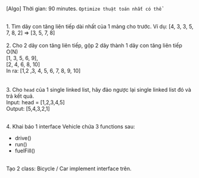 [Algo]
Thời gian: 90 minutes.
`Optimize thuật toán nhất có thể`

<br/>1. Tìm dãy con tăng liên tiếp dài nhất của 1 mảng cho trước. Ví dụ: [4, 3, 3, 5, 7, 8, 2] => [3, 5, 7, 8]
<br/>
<br/>2. Cho 2 dãy con tăng liên tiếp, gộp 2 dãy thành 1 dãy con tăng liên tiếp O(N)<br/>
[1, 3, 5, 6, 9],<br/>
[2, 4, 6, 8, 10]
<br/>
In ra: [1,2 ,3, 4, 5, 6, 7, 8, 9, 10]
<br/>
<br>
<br/>3. Cho `head` của 1 single linked list, hãy đảo ngược lại single linked list đó và trả kết quả. 
<br/>Input: head = [1,2,3,4,5]
<br/>Output: [5,4,3,2,1]

<br/>4. Khai báo 1 interface Vehicle chứa 3 functions sau: 
- drive()
- run()
- fuelFill()

<br>Tạo 2 class: Bicycle / Car implement interface trên.